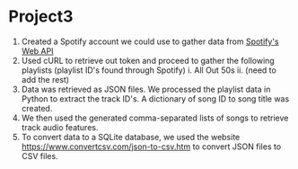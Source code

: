 # Project3
1. Created a Spotify account we could use to gather data from [Spotify's Web API](https://developer.spotify.com/documentation/web-api)
2. Used cURL to retrieve out token and proceed to gather the following playlists (playlist ID's found through Spotify)
   i. All Out 50s
   ii. (need to add the rest)
4. Data was retrieved as JSON files. We processed the playlist data in Python to extract the track ID's. A dictionary of song ID to song title was created.
5. We then used the generated comma-separated lists of songs to retrieve track audio features.
6. To convert data to a SQLite database, we used the website https://www.convertcsv.com/json-to-csv.htm to convert JSON files to CSV files.
